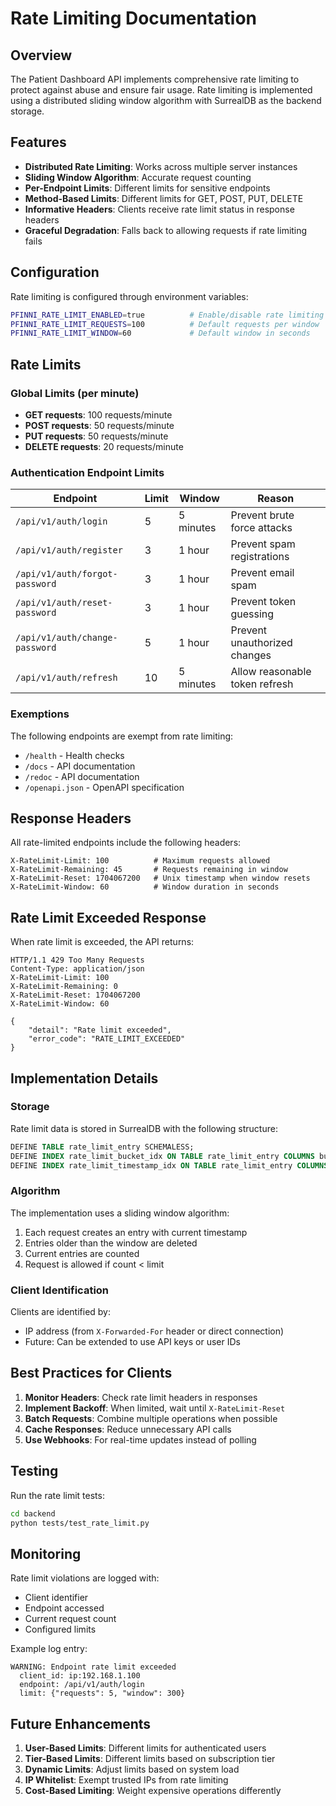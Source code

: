 # Rate Limiting Documentation

## Overview

The Patient Dashboard API implements comprehensive rate limiting to protect against abuse and ensure fair usage. Rate limiting is implemented using a distributed sliding window algorithm with SurrealDB as the backend storage.

## Features

- **Distributed Rate Limiting**: Works across multiple server instances
- **Sliding Window Algorithm**: Accurate request counting
- **Per-Endpoint Limits**: Different limits for sensitive endpoints
- **Method-Based Limits**: Different limits for GET, POST, PUT, DELETE
- **Informative Headers**: Clients receive rate limit status in response headers
- **Graceful Degradation**: Falls back to allowing requests if rate limiting fails

## Configuration

Rate limiting is configured through environment variables:

```bash
PFINNI_RATE_LIMIT_ENABLED=true          # Enable/disable rate limiting
PFINNI_RATE_LIMIT_REQUESTS=100          # Default requests per window
PFINNI_RATE_LIMIT_WINDOW=60             # Default window in seconds
```

## Rate Limits

### Global Limits (per minute)

- **GET requests**: 100 requests/minute
- **POST requests**: 50 requests/minute
- **PUT requests**: 50 requests/minute
- **DELETE requests**: 20 requests/minute

### Authentication Endpoint Limits

| Endpoint | Limit | Window | Reason |
|----------|-------|---------|---------|
| `/api/v1/auth/login` | 5 | 5 minutes | Prevent brute force attacks |
| `/api/v1/auth/register` | 3 | 1 hour | Prevent spam registrations |
| `/api/v1/auth/forgot-password` | 3 | 1 hour | Prevent email spam |
| `/api/v1/auth/reset-password` | 3 | 1 hour | Prevent token guessing |
| `/api/v1/auth/change-password` | 5 | 1 hour | Prevent unauthorized changes |
| `/api/v1/auth/refresh` | 10 | 5 minutes | Allow reasonable token refresh |

### Exemptions

The following endpoints are exempt from rate limiting:
- `/health` - Health checks
- `/docs` - API documentation
- `/redoc` - API documentation
- `/openapi.json` - OpenAPI specification

## Response Headers

All rate-limited endpoints include the following headers:

```
X-RateLimit-Limit: 100          # Maximum requests allowed
X-RateLimit-Remaining: 45       # Requests remaining in window
X-RateLimit-Reset: 1704067200   # Unix timestamp when window resets
X-RateLimit-Window: 60          # Window duration in seconds
```

## Rate Limit Exceeded Response

When rate limit is exceeded, the API returns:

```http
HTTP/1.1 429 Too Many Requests
Content-Type: application/json
X-RateLimit-Limit: 100
X-RateLimit-Remaining: 0
X-RateLimit-Reset: 1704067200
X-RateLimit-Window: 60

{
    "detail": "Rate limit exceeded",
    "error_code": "RATE_LIMIT_EXCEEDED"
}
```

## Implementation Details

### Storage

Rate limit data is stored in SurrealDB with the following structure:

```sql
DEFINE TABLE rate_limit_entry SCHEMALESS;
DEFINE INDEX rate_limit_bucket_idx ON TABLE rate_limit_entry COLUMNS bucket;
DEFINE INDEX rate_limit_timestamp_idx ON TABLE rate_limit_entry COLUMNS timestamp;
```

### Algorithm

The implementation uses a sliding window algorithm:

1. Each request creates an entry with current timestamp
2. Entries older than the window are deleted
3. Current entries are counted
4. Request is allowed if count < limit

### Client Identification

Clients are identified by:
- IP address (from `X-Forwarded-For` header or direct connection)
- Future: Can be extended to use API keys or user IDs

## Best Practices for Clients

1. **Monitor Headers**: Check rate limit headers in responses
2. **Implement Backoff**: When limited, wait until `X-RateLimit-Reset`
3. **Batch Requests**: Combine multiple operations when possible
4. **Cache Responses**: Reduce unnecessary API calls
5. **Use Webhooks**: For real-time updates instead of polling

## Testing

Run the rate limit tests:

```bash
cd backend
python tests/test_rate_limit.py
```

## Monitoring

Rate limit violations are logged with:
- Client identifier
- Endpoint accessed
- Current request count
- Configured limits

Example log entry:
```
WARNING: Endpoint rate limit exceeded
  client_id: ip:192.168.1.100
  endpoint: /api/v1/auth/login
  limit: {"requests": 5, "window": 300}
```

## Future Enhancements

1. **User-Based Limits**: Different limits for authenticated users
2. **Tier-Based Limits**: Different limits based on subscription tier
3. **Dynamic Limits**: Adjust limits based on system load
4. **IP Whitelist**: Exempt trusted IPs from rate limiting
5. **Cost-Based Limiting**: Weight expensive operations differently